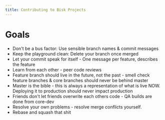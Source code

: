 ```yaml
---
title: Contributing to Bisk Projects
---
```


# Goals
- Don't be a bus factor: Use sensible branch names & commit messages
- Keep the playground clean: Delete your branch once merged
- Let your commit speak for itself - One message per feature, describes the feature
- Learn from each other - peer code reviews
- Feature branch should live in the future, not the past - smell check feature branches & core branches should never be behind master
- Master is the bible - this is always a representation of what is live NOW.  Deploying it to production should never impact production
- Friends don't let friends overwrite each others code - QA builds are done from core-dev
- Resolve your own problems - resolve merge conflicts yourself.
- Rebase and squash that shit
